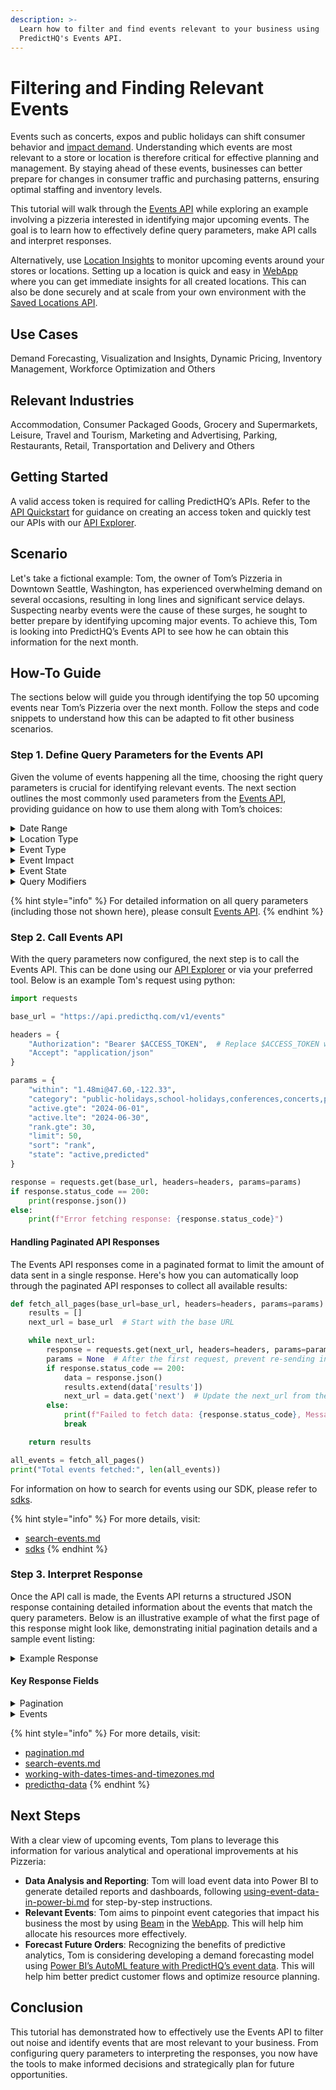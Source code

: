 ```yaml
---
description: >-
  Learn how to filter and find events relevant to your business using
  PredictHQ's Events API.
---
```


# Filtering and Finding Relevant Events

Events such as concerts, expos and public holidays can shift consumer behavior and [impact demand](https://www.predicthq.com/use-cases/demand-forecasting). Understanding which events are most relevant to a store or location is therefore critical for effective planning and management. By staying ahead of these events, businesses can better prepare for changes in consumer traffic and purchasing patterns, ensuring optimal staffing and inventory levels.

This tutorial will walk through the [Events API](https://www.predicthq.com/apis/event-api) while exploring an example involving a pizzeria interested in identifying major upcoming events. The goal is to learn how to effectively define query parameters, make API calls and interpret responses.

Alternatively, use [Location Insights](https://www.predicthq.com/location-insights) to monitor upcoming events around your stores or locations. Setting up a location is quick and easy in [WebApp](https://control.predicthq.com/location-insights) where you can get immediate insights for all created locations. This can also be done securely and at scale from your own environment with the [Saved Locations API](../../../api/saved-locations/).

## Use Cases

Demand Forecasting, Visualization and Insights, Dynamic Pricing, Inventory Management, Workforce Optimization and Others

## Relevant Industries

Accommodation, Consumer Packaged Goods, Grocery and Supermarkets, Leisure, Travel and Tourism, Marketing and Advertising, Parking, Restaurants, Retail, Transportation and Delivery and Others

## Getting Started

A valid access token is required for calling PredictHQ’s APIs. Refer to the [API Quickstart](../../api-quickstart.md) for guidance on creating an access token and quickly test our APIs with our [API Explorer](https://control.predicthq.com/explorer/events).

## Scenario

Let's take a fictional example: Tom, the owner of Tom’s Pizzeria in Downtown Seattle, Washington, has experienced overwhelming demand on several occasions, resulting in long lines and significant service delays. Suspecting nearby events were the cause of these surges, he sought to better prepare by identifying upcoming major events. To achieve this, Tom is looking into PredictHQ’s Events API to see how he can obtain this information for the next month.

## How-To Guide

The sections below will guide you through identifying the top 50 upcoming events near Tom’s Pizzeria over the next month. Follow the steps and code snippets to understand how this can be adapted to fit other business scenarios.

### Step 1. Define Query Parameters for the Events API

Given the volume of events happening all the time, choosing the right query parameters is crucial for identifying relevant events. The next section outlines the most commonly used parameters from the [Events API](../../../api/events/search-events.md), providing guidance on how to use them along with Tom’s choices:

<details>

<summary>Date Range</summary>

Set the date range for the search.

* **Active**: Use the `active` parameter to include all events that are ongoing in the date range.
* **Start**: To focus on the start dates of events, the date range should be set using the `start` parameter.

#### Settings for Tom’s Pizzeria

Tom is interested in events taking place in the month of June 2024. He will configure the search to include active events from June 1st to June 30th, considering the local time zone.&#x20;

```python
params={
   "active.gte": "2024-06-01",
   "active.lte": "2024-06-30",
   "active.tz": "America/Los_Angeles"
   }
```

</details>

<details>

<summary>Location Type</summary>

Define the catchment area for the search. Refer to our [industry recommendations](../industry-specific-event-filters.md#location-type) for which location type to start with.&#x20;

* **Center Point & Radius**: Define a circular area around your store or location by specifying latitude/longitude and a radius using the `within` parameter. The [Suggested Radius API](https://docs.predicthq.com/api/suggested-radius/get-suggested-radius) can assist in identifying an appropriate radius.

- **City, State, Country**: For targeted searches across a predefined area e.g. specific cities, states or countries, use the `place` parameter and provide a place ID. The [Places API](https://docs.predicthq.com/api/places/search-places) can assist in finding correct place IDs.

* **Country-wide**: If your interest spans an entire country, the easiest way is to use the `country` parameter and set it to the res

#### Settings for Tom’s Pizzeria

Tom is keen on monitoring events within close proximity to his pizzeria so he decides to set the search location using the center point and radius approach.

Tom first uses the [Suggested Radius API](../../../api/suggested-radius/get-suggested-radius.md) to establish the optimal search radius (see below for code snippet). The Suggested Radius API recommends a 1.48 mi radius based on typical foot traffic and local demographic data for Food and Beverage/Restaurant industries in urban settings.

```python
params={
  "within": "1.48mi@47.60,-122.33"
  }
```

#### **Suggested Radius**

Tom is in the Food and Beverage/Restaurants industry and the pizzeria is located in Downtown Seattle at (47.60, -122.33).  These are the two parameters for the Suggested Radius API:

```python
import requests

response = requests.get(
  url="https://api.predicthq.com/v1/suggested-radius",
  headers={
    "Authorization": "Bearer $ACCESS_TOKEN",
    "Accept": "application/json"
    },
  params={
    "location.origin": "47.60,-122.33",
    "radius_unit": "mi",
    "industry": "restaurants"
    }
)

print(response.json())
```

```python
{
  "radius": 1.48,
  "radius_unit": "mi",
  "location": {
    "lat": "47.6",
    "lon": "-122.33"
  }
}
```

</details>

<details>

<summary>Event Type</summary>

Select the types of events for the search.

* **Relevant Event Categories**: To identify [event categories](../../predicthq-data/event-categories/) that are most relevant to your location, use [Beam](broken-reference) in the [WebApp](https://control.predicthq.com/beam) or the [Beam API](../../../api/beam/). Alternatively, start with our [industry recommendations](../industry-specific-event-filters.md#relevant-event-categories) for which categories to start with.

- **Specific Themes**: Use the `phq_label` parameter to focus on particular themes within a category. For example, to find baseball-related events, set `phq_label` to `baseball`.

#### Settings for Tom’s Pizzeria

For a broad initial survey of upcoming events, Tom has chosen to focus on categories that are likely to influence restaurant visits.

```python
params={
  "category": "public-holidays,performing-arts,conferences,concerts,festivals"
  } 
```

Next, Tom plans to use [Beam](broken-reference) in the [WebApp](https://control.predicthq.com/beam) to help refine these categories further based on actual data-driven insights, tailored to his pizzeria.

</details>

<details>

<summary>Event Impact</summary>

Define the event impact for the search.

* **PHQ Rank**: Use the `rank` parameter to target events based on their [predicted impact](../../predicthq-data/ranks/phq-rank.md), with values ranging from 0 to 100. This is useful for filtering out smaller events, ensuring focus on those likely to impact demand. Set the minimum rank threshold by setting rank.gte based on our [recommended industry minimums](../industry-specific-event-filters.md#minimum-phq-rank).
  * The `rank_level` parameter divides the PHQ Rank into five equal bands, for simplified categorization. Levels range from 1 to 5, where 1 represents minor impact, such as a community workshop, and 5 represents major impact, like the Olympics.

- **Local Rank**: To consider the event's impact on the local area, use `local_rank`, which also ranges from 0 to 100. By considering factors like population density, [Local Rank](../../predicthq-data/ranks/local-rank.md) helps differentiate the impact of similar-sized events in different locations, such as Aspen, Colorado versus New York City.
  * The `local_rank_level` parameter divides Local Rank into five equal bands, for simplified categorization. Levels also range from 1 to 5, with 1 representing minor impact and 5 representing major impact, similar to the PHQ Rank.

* **PHQ Attendance**: For [attendance-based events](../../predicthq-data/event-categories/attendance-based-events.md), impact can be directly measured with `phq_attendance` which is the [number of people predicted to attend an event](../../predicthq-data/predicted-attendance.md).

#### Settings for Tom’s Pizzeria&#x20;

To focus his resources efficiently and avoid spending time on smaller, less impactful events, Tom sets a minimum PHQ rank threshold of 30, which is recommended for his industry.

```python
params={
  "rank.gte": 30
  }
```

</details>

<details>

<summary>Event State</summary>

Track events based on their likelihood of occurring.

* **Event State**: Events classified as `active` by the `state` parameter have confirmed details including start dates and locations, whereas the details of \`predicted\` events are [subject to change](../../predicthq-data/predicted-events.md) as more information becomes available. Events are marked as `deleted` if they are canceled, postponed, or otherwise removed.

Focusing primarily on `active` and `predicted` event states ensures that only events which are relevant and likely to occur are tracked

#### Settings for Tom’s Pizzeria

Tom is interested in all upcoming events in June 2024 and has decided to include `predicted` events as well.

```python
params={
  "state": "active,predicted"
  }
```

</details>

<details>

<summary>Query Modifiers</summary>

Optimize search results with useful parameters.

* **Limit**: Specify the maximum number of events per page to return, managing the volume of results and focusing on the most relevant events. Use the `next` field in the API response to navigate to additional results (refer to [#handling-paginated-api-responses](filtering-and-finding-relevant-events.md#handling-paginated-api-responses "mention") for more details).

- **Sort**: Order the search results according to specific attributes, most commonly event impact such as `rank` or `phq_attendance`, to prioritize high impact events.

#### Settings for Tom’s Pizzeria

Tom is interested in the top 50 upcoming events for June 2024 that could impact his business. He sets the search parameters to not only manage the scope of results but also ensure that the most significant events are returned first.

```python
params={
   "limit": 50,
   "sort": "rank"
   }
```

</details>

{% hint style="info" %}
For detailed information on all query parameters (including those not shown here), please consult [Events API](../../../api/events/).
{% endhint %}

### Step 2. Call Events API

With the query parameters now configured, the next step is to call the Events API. This can be done using our [API Explorer](https://control.predicthq.com/explorer/events) or via your preferred tool. Below is an example Tom's request using python:

```python
import requests

base_url = "https://api.predicthq.com/v1/events"

headers = {
    "Authorization": "Bearer $ACCESS_TOKEN",  # Replace $ACCESS_TOKEN with your actual token
    "Accept": "application/json"
}

params = {
    "within": "1.48mi@47.60,-122.33",
    "category": "public-holidays,school-holidays,conferences,concerts,performing-arts",
    "active.gte": "2024-06-01",
    "active.lte": "2024-06-30",
    "rank.gte": 30,
    "limit": 50,
    "sort": "rank",
    "state": "active,predicted"
}

response = requests.get(base_url, headers=headers, params=params)
if response.status_code == 200:
    print(response.json())
else:
    print(f"Error fetching response: {response.status_code}")
```

#### Handling Paginated API Responses

The Events API responses come in a paginated format to limit the amount of data sent in a single response. Here's how you can automatically loop through the paginated API responses to collect all available results:

```python
def fetch_all_pages(base_url=base_url, headers=headers, params=params):
    results = []
    next_url = base_url  # Start with the base URL

    while next_url:
        response = requests.get(next_url, headers=headers, params=params)
        params = None  # After the first request, prevent re-sending initial parameters
        if response.status_code == 200:
            data = response.json()
            results.extend(data['results'])
            next_url = data.get('next')  # Update the next_url from the 'next' field in the response
        else:
            print(f"Failed to fetch data: {response.status_code}, Message: {response.text}")
            break

    return results

all_events = fetch_all_pages()
print("Total events fetched:", len(all_events))

```

For information on how to search for events using our SDK, please refer to [sdks](../../../integrations/sdks/ "mention").

{% hint style="info" %}
For more details, visit:

* [search-events.md](../../../api/events/search-events.md "mention")
* [sdks](../../../integrations/sdks/ "mention")
{% endhint %}

### Step 3. Interpret Response

Once the API call is made, the Events API returns a structured JSON response containing detailed information about the events that match the query parameters. Below is an illustrative example of what the first page of this response might look like, demonstrating initial pagination details and a sample event listing:

<details>

<summary>Example Response</summary>

```json
{
  "count": 388,
  "overflow": false,
  "next": "https://api.predicthq.com/v1/events/?active.gte=2024-06-01&active.lte=2024-06-30&category=public-holidays%2Cschool-holidays%2Cconferences%2Cconcerts%2Cperforming-arts&limit=50&offset=50&rank.gte=30&sort=rank&state=active%2Cpredicted&within=1.48mi%4047.60%2C-122.33",
  "previous": null,
  "results": [
    {
      "relevance": null,
      "id": "4hFctf3GqQ2MS5qYLW",
      "title": "Itzy",
      "alternate_titles": [
        "ITZY 2ND WORLD TOUR 'BORN TO BE'",
        "ITZY at WAMU Theater",
        "Itzy (Concert)"
      ],
      "description": "",
      "category": "concerts",
      "labels": [
        "concert",
        "music"
      ],
      "rank": 62,
      "local_rank": 77,
      "phq_attendance": 4201,
      "entities": [
        {
          "entity_id": "hckgG3yNMg5PRGsL49pNzK",
          "name": "ITZY",
          "type": "organization"
        },
        {
          "entity_id": "3AedBWTgigZjWx9NhwLsvgU",
          "name": "CenturyLink Field - WaMu Theater",
          "type": "venue",
          "formatted_address": "800 Occidental Avenue South\nSeattle, WA 98134\nUnited States of America"
        }
      ],
      "duration": 0,
      "start": "2024-06-07T03:00:00Z",
      "start_local": "2024-06-06T20:00:00",
      "end": "2024-06-07T03:00:00Z",
      "end_local": "2024-06-06T20:00:00",
      "predicted_end": "2024-06-07T07:10:00Z",
      "predicted_end_local": "2024-06-07T00:10:00",
      "updated": "2024-05-15T18:25:53Z",
      "first_seen": "2024-01-26T02:32:24Z",
      "timezone": "America/Los_Angeles",
      "location": [
        -122.3322862,
        47.5933082
      ],
      "geo": {
        "geometry": {
          "coordinates": [
            -122.3322862,
            47.5933082
          ],
          "type": "Point"
        },
        "placekey": "zzw-223@5x4-4vs-mp9"
      },
      "impact_patterns": [
        {
          "vertical": "accommodation",
          "impact_type": "phq_attendance",
          "impacts": [
            {
              "date_local": "2024-06-05",
              "value": 841,
              "position": "leading"
            },
            {
              "date_local": "2024-06-06",
              "value": 4201,
              "position": "event_day"
            },
            {
              "date_local": "2024-06-07",
              "value": 421,
              "position": "lagging"
            }
          ]
        },
        {
          "vertical": "hospitality",
          "impact_type": "phq_attendance",
          "impacts": [
            {
              "date_local": "2024-06-04",
              "value": 85,
              "position": "leading"
            },
            {
              "date_local": "2024-06-05",
              "value": 1051,
              "position": "leading"
            },
            {
              "date_local": "2024-06-06",
              "value": 4201,
              "position": "event_day"
            },
            {
              "date_local": "2024-06-07",
              "value": 127,
              "position": "lagging"
            }
          ]
        }
      ],
      "scope": "locality",
      "country": "US",
      "place_hierarchies": [
        [
          "6295630",
          "6255149",
          "6252001",
          "5815135",
          "5799783",
          "7174408",
          "5809844"
        ]
      ],
      "state": "active",
      "private": false,
      "predicted_event_spend": 325046,
      "predicted_event_spend_industries": {
        "accommodation": 77435,
        "hospitality": 188904,
        "transportation": 58707
      },
      "phq_labels": [
        {
          "label": "pop",
          "weight": 0.53
        },
        {
          "label": "other",
          "weight": 0.47
        }
      ]
    },
    {
      // More results...
    }
  ]
}
```

</details>

#### Key Response Fields

<details>

<summary>Pagination</summary>

Results are returned in a paginated format, where the number of events per page is determined by your subscription limits. The key fields related to pagination include:

* `count`: The total number of events that match the search criteria.
* `next` and `previous`: URLs that can be used to navigate to the next or previous pages of results, respectively.&#x20;
* `overflow`: If `true`, this indicates more results are available but cannot be reached through normal pagination due to subscription limits. Consider making your search query more specific to reduce the number of results returned.&#x20;

For more comprehensive guidelines on navigating paginated results, refer to [pagination.md](../../../api/overview/pagination.md "mention").

</details>

<details>

<summary>Events</summary>

Events are detailed in the results section of the response, each represented as a JSON block. The amount of information provided for each event can vary depending on the type of event and other factors. A comprehensive guide that covers each available field can be found in [#response-fields](../../../api/events/search-events.md#response-fields "mention"). Common response fields include:

**Dates**

* `start_local`, `end_local`: Indicates the start and end dates of the event in the local time zone. If an end date is not available, it defaults to the start date. For some events where the end date is not available, a [predicted end date](../../predicthq-data/predicted-end-times.md) fills this gap with `predicted_end_local`.
* `start`, `end`, `predicted_end`: Indicates the start, end and predicted end dates in UTC.

**Location**

* `geo`: Includes the latitude/longitude coordinates of the event as well as additional location information which is especially useful for events that cover [an area](../geolocation-guides/working-with-polygons.md) rather than a point, such as parades.&#x20;
* `place_hierarchies`: Lists the [place IDs](../geolocation-guides/understanding-place-hierarchies.md) associated with the event location.
* `country`: Identifies the country where the event takes place.

**Event Descriptors**

* `title`: The name of the event.
* `description`: A brief description of what the event entails, if available.
* `category`: The [type of event](../../predicthq-data/event-categories/), such as concerts or public holidays.
* `phq_labels`: [Tags](../../predicthq-data/labels.md) that classify the event into common themes or topics. Note, `labels` is a legacy field and is no longer maintained.

**Event Impact**

* `rank`: The [predicted impact](../../predicthq-data/ranks/phq-rank.md) of the event based on a globally comparable rank index.
* `local_rank`: The [predicted impact](../../predicthq-data/ranks/local-rank.md) of the event, taking into account the local area.
* `phq_attendance`: The number of people [predicted to attend](../../predicthq-data/predicted-attendance.md) the event, for [attendance-based events](../../predicthq-data/event-categories/attendance-based-events.md).
* `impact_patterns`: The [predicted impact](../../predicthq-data/impact-patterns.md) of how the event affects various industries on days surrounding the event.
* `predicted_event_spend`: The [predicted financial impact](../../predicthq-data/predicted-event-spend.md) of the event on local businesses.

</details>

{% hint style="info" %}
For more details, visit:

* [pagination.md](../../../api/overview/pagination.md "mention")
* [search-events.md](../../../api/events/search-events.md "mention")
* [working-with-dates-times-and-timezones.md](../date-and-time-guides/working-with-dates-times-and-timezones.md "mention")
* [predicthq-data](../../predicthq-data/ "mention")
{% endhint %}

## Next Steps

With a clear view of upcoming events, Tom plans to leverage this information for various analytical and operational improvements at his Pizzeria:

* **Data Analysis and Reporting**: Tom will load event data into Power BI to generate detailed reports and dashboards, following [using-event-data-in-power-bi.md](using-event-data-in-power-bi.md "mention") for step-by-step instructions.
* **Relevant Events**: Tom aims to pinpoint event categories that impact his business the most by using [Beam](broken-reference) in the [WebApp](https://control.predicthq.com/beam). This will help him allocate his resources more effectively.
* **Forecast Future Orders**: Recognizing the benefits of predictive analytics, Tom is considering developing a demand forecasting model using [Power BI’s AutoML feature with PredictHQ’s event data](../../../integrations/third-party-integrations/integrate-with-a-demand-forecast-in-powerbi.md). This will help him better predict customer flows and optimize resource planning.

## Conclusion

This tutorial has demonstrated how to effectively use the Events API to filter out noise and identify events that are most relevant to your business. From configuring query parameters to interpreting the responses, you now have the tools to make informed decisions and strategically plan for future opportunities.
